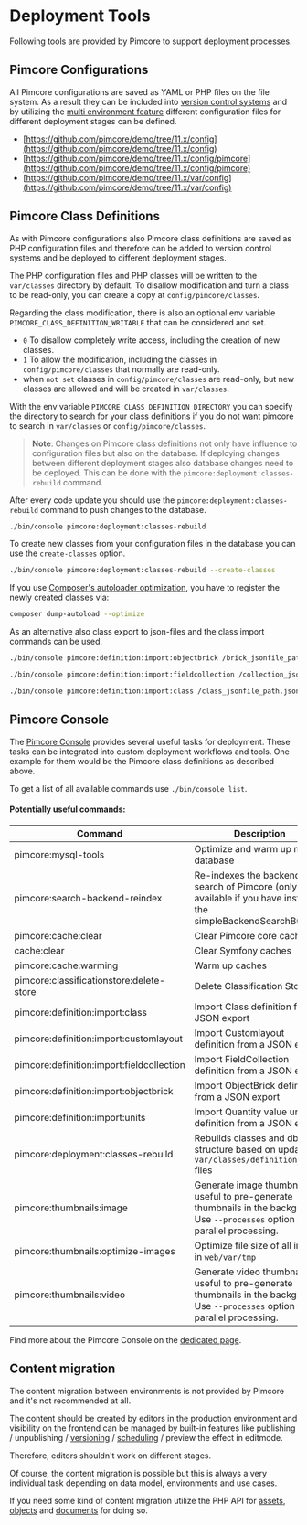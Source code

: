# Deployment Tools

Following tools are provided by Pimcore to support deployment processes.

## Pimcore Configurations

All Pimcore configurations are saved as YAML or PHP files on the file system. As a result they can be included into
[version control systems](./01_Version_Control_Systems.md) and by utilizing the
[multi environment feature](03_Configuration_Environments.md) different configuration files for different deployment stages
can be defined.

* [https://github.com/pimcore/demo/tree/11.x/config](https://github.com/pimcore/demo/tree/11.x/config)
* [https://github.com/pimcore/demo/tree/11.x/config/pimcore](https://github.com/pimcore/demo/tree/11.x/config/pimcore)
* [https://github.com/pimcore/demo/tree/11.x/var/config](https://github.com/pimcore/demo/tree/11.x/var/config)


## Pimcore Class Definitions

As with Pimcore configurations also Pimcore class definitions are saved as PHP configuration files and therefore can
be added to version control systems and be deployed to different deployment stages.

The PHP configuration files and PHP classes will be written to the `var/classes` directory by default.
To disallow modification and turn a class to be read-only, you can create a copy
at `config/pimcore/classes`.

Regarding the class modification, there is also an optional env variable `PIMCORE_CLASS_DEFINITION_WRITABLE` that can be considered and set.

- `0` To disallow completely write access, including the creation of new classes.
- `1` To allow the modification, including the classes in `config/pimcore/classes` that normally are read-only.
- when `not set` classes in `config/pimcore/classes` are read-only, but new classes are allowed and will be created in `var/classes`. 

With the env variable `PIMCORE_CLASS_DEFINITION_DIRECTORY` you can specify the directory to search for your class definitions
if you do not want pimcore to search in `var/classes` or `config/pimcore/classes`.

> **Note**: Changes on Pimcore class definitions not only have influence to configuration files but also on the database.
> If deploying changes between different deployment stages also database changes need to be deployed. This can be done
> with the `pimcore:deployment:classes-rebuild` command.


After every code update you should use the `pimcore:deployment:classes-rebuild` command to push changes to the database.

```bash
./bin/console pimcore:deployment:classes-rebuild
```

To create new classes from your configuration files in the database you can use the `create-classes` option. 

```bash
./bin/console pimcore:deployment:classes-rebuild --create-classes
```

If you use [Composer's autoloader optimization](https://getcomposer.org/doc/articles/autoloader-optimization.md), you have to register the newly created classes via:
```bash
composer dump-autoload --optimize
```

As an alternative also class export to json-files and the class import commands can be used.

```bash
./bin/console pimcore:definition:import:objectbrick /brick_jsonfile_path.json

./bin/console pimcore:definition:import:fieldcollection /collection_jsonfile_path.json

./bin/console pimcore:definition:import:class /class_jsonfile_path.json
```


## Pimcore Console

The [Pimcore Console](../19_Development_Tools_and_Details/11_Console_CLI.md) provides several useful tasks for deployment.
 These tasks can be integrated into custom deployment workflows and tools. One example for them would be the Pimcore
 class definitions as described above.

To get a list of all available commands use `./bin/console list`.

#### Potentially useful commands:

| Command                                   | Description                                                                                                                       |
|-------------------------------------------|-----------------------------------------------------------------------------------------------------------------------------------|
| pimcore:mysql-tools                       | Optimize and warm up mysql database                                                                                               |
| pimcore:search-backend-reindex            | Re-indexes the backend search of Pimcore (only available if you have installed the simpleBackendSearchBundle)                     |
| pimcore:cache:clear                       | Clear Pimcore core caches                                                                                                         |
| cache:clear                               | Clear Symfony caches                                                                                                              |
| pimcore:cache:warming                     | Warm up caches                                                                                                                    |
| pimcore:classificationstore:delete-store  | Delete Classification Store                                                                                                       |
| pimcore:definition:import:class           | Import Class definition from a JSON export                                                                                        |
| pimcore:definition:import:customlayout    | Import Customlayout definition from a JSON export                                                                                 |
| pimcore:definition:import:fieldcollection | Import FieldCollection definition from a JSON export                                                                              |
| pimcore:definition:import:objectbrick     | Import ObjectBrick definition from a JSON export                                                                                  |
| pimcore:definition:import:units            | Import Quantity value units definition from a JSON export                                                                         |
| pimcore:deployment:classes-rebuild        | Rebuilds classes and db structure based on updated `var/classes/definition_*.php` files                                           |
| pimcore:thumbnails:image                  | Generate image thumbnails, useful to pre-generate thumbnails in the background. Use `--processes` option for parallel processing. |
| pimcore:thumbnails:optimize-images        | Optimize file size of all images in `web/var/tmp`                                                                                 |
| pimcore:thumbnails:video                  | Generate video thumbnails, useful to pre-generate thumbnails in the background. Use `--processes` option for parallel processing. |

Find more about the Pimcore Console on the [dedicated page](../19_Development_Tools_and_Details/11_Console_CLI.md).


## Content migration

The content migration between environments is not provided by Pimcore and it's not recommended at all.

The content should be created by editors in the production environment and visibility on the frontend can be managed
by built-in features like publishing / unpublishing / [versioning](../18_Tools_and_Features/01_Versioning.md) /
[scheduling](../18_Tools_and_Features/03_Scheduling.md) / preview the effect in editmode.

Therefore, editors shouldn't work on different stages.

Of course, the content migration is possible but this is always a very individual task depending on data model, environments
and use cases.

If you need some kind of content migration utilize the PHP API for [assets](../04_Assets/01_Working_with_PHP_API.md),
[objects](../05_Objects/03_Working_with_PHP_API.md) and [documents](../03_Documents/09_Working_with_PHP_API.md) for doing so.
